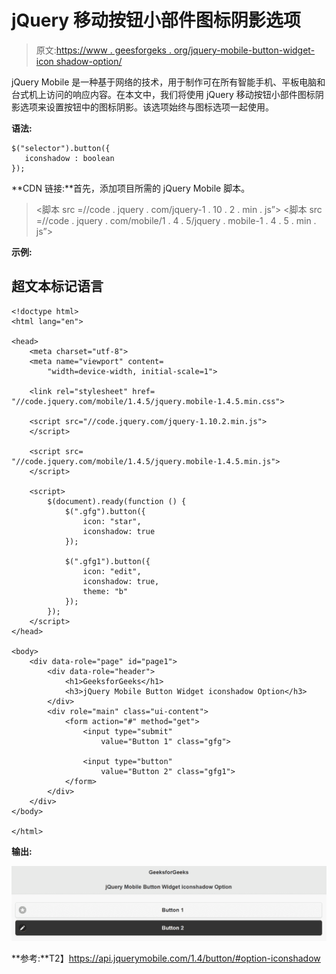 # jQuery 移动按钮小部件图标阴影选项

> 原文:[https://www . geesforgeks . org/jquery-mobile-button-widget-icon shadow-option/](https://www.geeksforgeeks.org/jquery-mobile-button-widget-iconshadow-option/)

jQuery Mobile 是一种基于网络的技术，用于制作可在所有智能手机、平板电脑和台式机上访问的响应内容。在本文中，我们将使用 jQuery 移动按钮小部件图标阴影选项来设置按钮中的图标阴影。该选项始终与图标选项一起使用。

**语法:**

```
$("selector").button({
   iconshadow : boolean
});
```

**CDN 链接:**首先，添加项目所需的 jQuery Mobile 脚本。

> <link rel="”stylesheet”" href="”//code.jquery.com/mobile/1.4.5/jquery.mobile-1.4.5.min.css”">
> <脚本 src =//code . jquery . com/jquery-1 . 10 . 2 . min . js”></脚本>
> <脚本 src =//code . jquery . com/mobile/1 . 4 . 5/jquery . mobile-1 . 4 . 5 . min . js”></脚本>

**示例:**

## 超文本标记语言

```
<!doctype html>
<html lang="en">

<head>
    <meta charset="utf-8">
    <meta name="viewport" content=
        "width=device-width, initial-scale=1">

    <link rel="stylesheet" href=
"//code.jquery.com/mobile/1.4.5/jquery.mobile-1.4.5.min.css">

    <script src="//code.jquery.com/jquery-1.10.2.min.js">
    </script>

    <script src=
"//code.jquery.com/mobile/1.4.5/jquery.mobile-1.4.5.min.js">
    </script>

    <script>
        $(document).ready(function () {
            $(".gfg").button({
                icon: "star",
                iconshadow: true
            });

            $(".gfg1").button({
                icon: "edit",
                iconshadow: true,
                theme: "b"
            });
        });
    </script>
</head>

<body>
    <div data-role="page" id="page1">
        <div data-role="header">
            <h1>GeeksforGeeks</h1>
            <h3>jQuery Mobile Button Widget iconshadow Option</h3>
        </div>
        <div role="main" class="ui-content">
            <form action="#" method="get">
                <input type="submit" 
                    value="Button 1" class="gfg">

                <input type="button" 
                    value="Button 2" class="gfg1">
            </form>
        </div>
    </div>
</body>

</html>
```

**输出:**

![](img/799551c23acb3a0f25fccbe6273f64fe.png)

**参考:**T2】https://api.jquerymobile.com/1.4/button/#option-iconshadow
